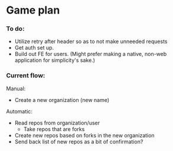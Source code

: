 # Game plan

### To do:

- Utilize retry after header so as to not make unneeded requests
- Get auth set up.
- Build out FE for users. (Might prefer making a native, non-web application for simplicity's sake.)

### Current flow:

Manual:

- Create a new organization (new name)

Automatic:

- Read repos from organization/user
  - Take repos that are forks
- Create new repos based on forks in the new organization
- Send back list of new repos as a bit of confirmation?
